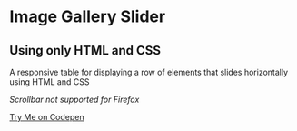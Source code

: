 # Image Gallery Slider
## Using only HTML and CSS

A responsive table for displaying a row of elements that slides horizontally using HTML and CSS

*Scrollbar not supported for Firefox*

[Try Me on Codepen](https://codepen.io/blakeleykilgore/pen/WXpzvP)
